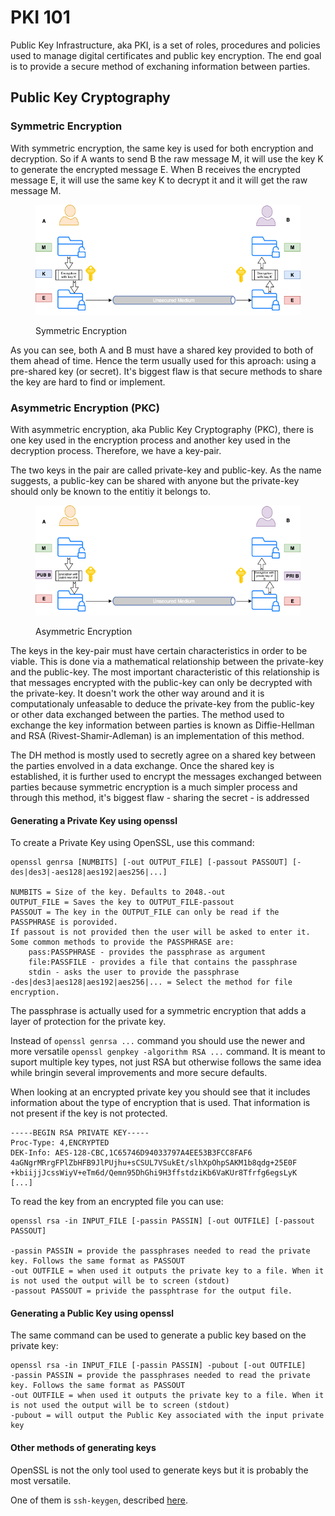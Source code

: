 # PKI 101

Public Key Infrastructure, aka PKI, is a set of roles, procedures and policies used to manage digital certificates and public key encryption. The end goal is to provide a secure method of exchaning information between parties.

## Public Key Cryptography

### Symmetric Encryption

With symmetric encryption, the same key is used for both encryption and decryption. So if A wants to send B the raw message M, it will use the key K to generate the encrypted message E. When B receives the encrypted message E, it will use the same key K to decrypt it and it will get the raw message M.

<figure><img src=".gitbook/assets/SymmeticKey.png" alt=""><figcaption><p>Symmetric Encryption</p></figcaption></figure>

As you can see, both A and B must have a shared key provided to both of them ahead of time. Hence the term usually used for this aproach: using a pre-shared key (or secret). It's biggest flaw is that secure methods to share the key are hard to find or implement.

### Asymmetric Encryption (PKC)

With asymmetric encryption, aka Public Key Cryptography (PKC), there is one key used in the encryption process and another key used in the decryption process. Therefore, we have a key-pair.

The two keys in the pair are called private-key and public-key. As the name suggests, a public-key can be shared with anyone but the private-key should only be known to the entitiy it belongs to.

<figure><img src=".gitbook/assets/AsymmetricKey.png" alt=""><figcaption><p>Asymmetric Encryption</p></figcaption></figure>

The keys in the key-pair must have certain characteristics in order to be viable. This is done via a mathematical relationship between the private-key and the public-key. The most important characteristic of this relationship is that messages encrypted with the public-key can only be decrypted with the private-key. It doesn't work the other way around and it is computationaly unfeasable to deduce the private-key from the public-key or other data exchanged between the parties. The method used to exchange the key information between parties is known as Diffie-Hellman and RSA (Rivest-Shamir-Adleman) is an implementation of this method.

The DH method is mostly used to secretly agree on a shared key between the parties envolved in a data exchange. Once the shared key is established, it is further used to encrypt the messages exchanged between parties because symmetric encryption is a much simpler process and through this method, it's biggest flaw - sharing the secret - is addressed

#### **Generating a Private Key using openssl**

To create a Private Key using OpenSSL, use this command:

```
openssl genrsa [NUMBITS] [-out OUTPUT_FILE] [-passout PASSOUT] [-des|des3|-aes128|aes192|aes256|...]

NUMBITS = Size of the key. Defaults to 2048.-out 
OUTPUT_FILE = Saves the key to OUTPUT_FILE-passout 
PASSOUT = The key in the OUTPUT_FILE can only be read if the PASSPHRASE is porovided.
If passout is not provided then the user will be asked to enter it. 
Some common methods to provide the PASSPHRASE are:
    pass:PASSPHRASE - provides the passphrase as argument
    file:PASSFILE - provides a file that contains the passphrase
    stdin - asks the user to provide the passphrase
-des|des3|aes128|aes192|aes256|... = Select the method for file encryption.
```

The passphrase is actually used for a symmetric encryption that adds a layer of protection for the private key.

Instead of `openssl genrsa ...` command you should use the newer and more versatile `openssl genpkey -algorithm RSA ...` command. It is meant to suport multiple key types, not just RSA but otherwise follows the same idea while bringin several improvements and more secure defaults.

When looking at an encrypted private key you should see that it includes information about the type of encryption that is used. That information is not present if the key is not protected.

```
-----BEGIN RSA PRIVATE KEY-----
Proc-Type: 4,ENCRYPTED
DEK-Info: AES-128-CBC,1C65746D94033797A4EE53B3FCC8FAF6
4aGNgrMRrgFPlZbHFB9JlPUjhu+sCSUL7VSukEt/slhXpOhpSAKM1b8qdg+25E0F
+kbiijjJcssWiyV+eTm6d/Qemn95DhGhi9H3ffstdziKb6VaKUr8Tfrfg6egsLyK
[...]
```

To read the key from an encrypted file you can use:

```
openssl rsa -in INPUT_FILE [-passin PASSIN] [-out OUTFILE] [-passout PASSOUT]

-passin PASSIN = provide the passphrases needed to read the private key. Follows the same format as PASSOUT
-out OUTFILE = when used it outputs the private key to a file. When it is not used the output will be to screen (stdout)
-passout PASSOUT = privide the passphtrase for the output file.
```

#### **Generating a Public Key using openssl**

The same command can be used to generate a public key based on the private key:

```
openssl rsa -in INPUT_FILE [-passin PASSIN] -pubout [-out OUTFILE]
-passin PASSIN = provide the passphrases needed to read the private key. Follows the same format as PASSOUT
-out OUTFILE = when used it outputs the private key to a file. When it is not used the output will be to screen (stdout)
-pubout = will output the Public Key associated with the input private key
```

#### **Other methods of generating keys**

OpenSSL is not the only tool used to generate keys but it is probably the most versatile.

One of them is `ssh-keygen`, described [here](broken-reference).
